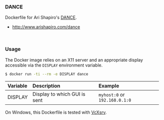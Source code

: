 ### DANCE

Dockerfile for Ari Shapiro's [DANCE](http://www.arishapiro.com/dance/).

- http://www.arishapiro.com/dance

<br>

### Usage

The Docker image relies on an X11 server and an appropriate display accessible via the `DISPLAY` environment variable.

```bash
$ docker run -ti --rm -e DISPLAY dance
```

| Variable   | Description                             | Example
|:-----------|:----------------------------------------|:----------
| DISPLAY    | Display to which GUI is sent 		   | `myhost:0` or `192.168.0.1:0`

On Windows, this Dockerfile is tested with [VcXsrv](https://sourceforge.net/projects/vcxsrv/).